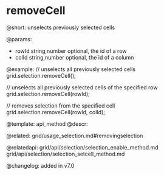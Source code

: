 removeCell
=============

@short: unselects previously selected cells

@params:
- rowId     string,number   optional, the id of a row
- colId     string,number   optional, the id of a column



@example:
// unselects all previously selected cells
grid.selection.removeCell();

// unselects all previously selected cells of the specified row
grid.selection.removeCell(rowId);

// removes selection from the specified cell
grid.selection.removeCell(rowId, colId);


@template: api_method
@descr:


@related: grid/usage_selection.md#removingselection

@relatedapi: 
grid/api/selection/selection_enable_method.md
grid/api/selection/selection_setcell_method.md

@changelog:
added in v7.0

